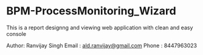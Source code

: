 # BPM-ProcessMonitoring_Wizard
This is a report designng and viewing web application with clean and easy console

Author: Ranvijay Singh
Email : ald.ranvijay@gmail.com
Phone : 8447963023
